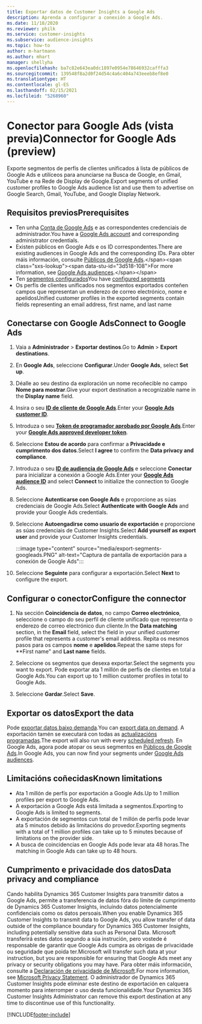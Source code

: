 ```yaml
---
title: Exportar datos de Customer Insights a Google Ads
description: Aprenda a configurar a conexión a Google Ads.
ms.date: 11/18/2020
ms.reviewer: philk
ms.service: customer-insights
ms.subservice: audience-insights
ms.topic: how-to
author: m-hartmann
ms.author: mhart
manager: shellyha
ms.openlocfilehash: ba7c82e643ea0dc1897e0954e78646932cafffa3
ms.sourcegitcommit: 139548f8a2d0f24d54c4a6c404a743eeeb8ef8e0
ms.translationtype: HT
ms.contentlocale: gl-ES
ms.lasthandoff: 02/15/2021
ms.locfileid: "5268960"
---
```

# <a name="connector-for-google-ads-preview"></a><span data-ttu-id="3d518-103">Conector para Google Ads (vista previa)</span><span class="sxs-lookup"><span data-stu-id="3d518-103">Connector for Google Ads (preview)</span></span>

<span data-ttu-id="3d518-104">Exporte segmentos de perfís de clientes unificados á lista de públicos de Google Ads e utilíceos para anunciarse na Busca de Google, en Gmail, YouTube e na Rede de Display de Google.</span><span class="sxs-lookup"><span data-stu-id="3d518-104">Export segments of unified customer profiles to Google Ads audience list and use them to advertise on Google Search, Gmail, YouTube, and Google Display Network.</span></span> 

## <a name="prerequisites"></a><span data-ttu-id="3d518-105">Requisitos previos</span><span class="sxs-lookup"><span data-stu-id="3d518-105">Prerequisites</span></span>

-   <span data-ttu-id="3d518-106">Ten unha [Conta de Google Ads](https://ads.google.com/) e as correspondentes credenciais de administrador.</span><span class="sxs-lookup"><span data-stu-id="3d518-106">You have a [Google Ads account](https://ads.google.com/) and corresponding administrator credentials.</span></span>
-   <span data-ttu-id="3d518-107">Existen públicos en Google Ads e os ID correspondentes.</span><span class="sxs-lookup"><span data-stu-id="3d518-107">There are existing audiences in Google Ads and the corresponding IDs.</span></span> <span data-ttu-id="3d518-108">Para obter máis información, consulte [Públicos de Google Ads](https://support.google.com/google-ads/answer/7558048?hl=en#:~:text=Audience%20lists%20is%20a%20section,Display%20Network%20through%20remarketing%20campaigns.).</span><span class="sxs-lookup"><span data-stu-id="3d518-108">For more information, see [Google Ads audiences](https://support.google.com/google-ads/answer/7558048?hl=en#:~:text=Audience%20lists%20is%20a%20section,Display%20Network%20through%20remarketing%20campaigns.).</span></span>
-   <span data-ttu-id="3d518-109">Ten [segmentos configurados](segments.md)</span><span class="sxs-lookup"><span data-stu-id="3d518-109">You have [configured segments](segments.md)</span></span>
-   <span data-ttu-id="3d518-110">Os perfís de clientes unificados nos segmentos exportados conteñen campos que representan un enderezo de correo electrónico, nome e apelidos</span><span class="sxs-lookup"><span data-stu-id="3d518-110">Unified customer profiles in the exported segments contain fields representing an email address, first name, and last name</span></span>

## <a name="connect-to-google-ads"></a><span data-ttu-id="3d518-111">Conectarse con Google Ads</span><span class="sxs-lookup"><span data-stu-id="3d518-111">Connect to Google Ads</span></span>

1. <span data-ttu-id="3d518-112">Vaia a **Administrador** > **Exportar destinos**.</span><span class="sxs-lookup"><span data-stu-id="3d518-112">Go to **Admin** > **Export destinations**.</span></span>

1. <span data-ttu-id="3d518-113">En **Google Ads**, seleccione **Configurar**.</span><span class="sxs-lookup"><span data-stu-id="3d518-113">Under **Google Ads**, select **Set up**.</span></span>

1. <span data-ttu-id="3d518-114">Déalle ao seu destino da exploración un nome recoñecible no campo **Nome para mostrar**.</span><span class="sxs-lookup"><span data-stu-id="3d518-114">Give your export destination a recognizable name in the **Display name** field.</span></span>

1. <span data-ttu-id="3d518-115">Insira o seu **[ID de cliente de Google Ads](https://support.google.com/google-ads/answer/1704344)**.</span><span class="sxs-lookup"><span data-stu-id="3d518-115">Enter your **[Google Ads customer ID](https://support.google.com/google-ads/answer/1704344)**.</span></span>

1. <span data-ttu-id="3d518-116">Introduza o seu **[Token de programador aprobado por Google Ads](https://developers.google.com/google-ads/api/docs/first-call/dev-token)**.</span><span class="sxs-lookup"><span data-stu-id="3d518-116">Enter your **[Google Ads approved developer token](https://developers.google.com/google-ads/api/docs/first-call/dev-token)**.</span></span>

1. <span data-ttu-id="3d518-117">Seleccione **Estou de acordo** para confirmar a **Privacidade e cumprimento dos datos**.</span><span class="sxs-lookup"><span data-stu-id="3d518-117">Select **I agree** to confirm the **Data privacy and compliance**.</span></span>

1. <span data-ttu-id="3d518-118">Introduza o seu **[ID de audiencia de Google Ads](https://support.google.com/google-ads/answer/7558048?hl=en#:~:text=Audience%20lists%20is%20a%20section,Display%20Network%20through%20remarketing%20campaigns.)** e seleccione **Conectar** para inicializar a conexión a Google Ads.</span><span class="sxs-lookup"><span data-stu-id="3d518-118">Enter your **[Google Ads audience ID](https://support.google.com/google-ads/answer/7558048?hl=en#:~:text=Audience%20lists%20is%20a%20section,Display%20Network%20through%20remarketing%20campaigns.)** and select **Connect** to initialize the connection to Google Ads.</span></span>

1. <span data-ttu-id="3d518-119">Seleccione **Autenticarse con Google Ads** e proporcione as súas credenciais de Google Ads.</span><span class="sxs-lookup"><span data-stu-id="3d518-119">Select **Authenticate with Google Ads** and provide your Google Ads credentials.</span></span>

1. <span data-ttu-id="3d518-120">Seleccione **Autoengadirse como usuario de exportación** e proporcione as súas credenciais de Customer Insights.</span><span class="sxs-lookup"><span data-stu-id="3d518-120">Select **Add yourself as export user** and provide your Customer Insights credentials.</span></span>

   :::image type="content" source="media/export-segments-googleads.PNG" alt-text="Captura de pantalla de exportación para a conexión de Google Ads":::

1. <span data-ttu-id="3d518-122">Seleccione **Seguinte** para configurar a exportación.</span><span class="sxs-lookup"><span data-stu-id="3d518-122">Select **Next** to configure the export.</span></span>

## <a name="configure-the-connector"></a><span data-ttu-id="3d518-123">Configurar o conector</span><span class="sxs-lookup"><span data-stu-id="3d518-123">Configure the connector</span></span>

1. <span data-ttu-id="3d518-124">Na sección **Coincidencia de datos**, no campo **Correo electrónico**, seleccione o campo do seu perfil de cliente unificado que representa o enderezo de correo electrónico dun cliente.</span><span class="sxs-lookup"><span data-stu-id="3d518-124">In the **Data matching** section, in the **Email** field, select the field in your unified customer profile that represents a customer's email address.</span></span> <span data-ttu-id="3d518-125">Repita os mesmos pasos para os campos **nome** e **apelidos**.</span><span class="sxs-lookup"><span data-stu-id="3d518-125">Repeat the same steps for \*\*First name" and **Last name** fields.</span></span>

1. <span data-ttu-id="3d518-126">Seleccione os segmentos que desexa exportar.</span><span class="sxs-lookup"><span data-stu-id="3d518-126">Select the segments you want to export.</span></span> <span data-ttu-id="3d518-127">Pode exportar ata 1 millón de perfís de clientes en total a Google Ads.</span><span class="sxs-lookup"><span data-stu-id="3d518-127">You can export up to 1 million customer profiles in total to Google Ads.</span></span>

1. <span data-ttu-id="3d518-128">Seleccione **Gardar**.</span><span class="sxs-lookup"><span data-stu-id="3d518-128">Select **Save**.</span></span>

## <a name="export-the-data"></a><span data-ttu-id="3d518-129">Exportar os datos</span><span class="sxs-lookup"><span data-stu-id="3d518-129">Export the data</span></span>

<span data-ttu-id="3d518-130">Pode [exportar datos baixo demanda](export-destinations.md).</span><span class="sxs-lookup"><span data-stu-id="3d518-130">You can [export data on demand](export-destinations.md).</span></span> <span data-ttu-id="3d518-131">A exportación tamén se executará con todas as [actualizacións programadas](system.md#schedule-tab).</span><span class="sxs-lookup"><span data-stu-id="3d518-131">The export will also run with every [scheduled refresh](system.md#schedule-tab).</span></span> <span data-ttu-id="3d518-132">En Google Ads, agora pode atopar os seus segmentos en [Públicos de Google Ads](https://support.google.com/google-ads/answer/7558048?hl=en/).</span><span class="sxs-lookup"><span data-stu-id="3d518-132">In Google Ads, you can now find your segments under [Google Ads audiences](https://support.google.com/google-ads/answer/7558048?hl=en/).</span></span>

## <a name="known-limitations"></a><span data-ttu-id="3d518-133">Limitacións coñecidas</span><span class="sxs-lookup"><span data-stu-id="3d518-133">Known limitations</span></span>

- <span data-ttu-id="3d518-134">Ata 1 millón de perfís por exportación a Google Ads.</span><span class="sxs-lookup"><span data-stu-id="3d518-134">Up to 1 million profiles per export to Google Ads.</span></span>
- <span data-ttu-id="3d518-135">A exportación a Google Ads está limitada a segmentos.</span><span class="sxs-lookup"><span data-stu-id="3d518-135">Exporting to Google Ads is limited to segments.</span></span>
- <span data-ttu-id="3d518-136">A exportación de segmentos cun total de 1 millón de perfís pode levar ata 5 minutos debido ás limitacións do provedor.</span><span class="sxs-lookup"><span data-stu-id="3d518-136">Exporting segments with a total of 1 million profiles can take up to 5 minutes because of limitations on the provider side.</span></span> 
- <span data-ttu-id="3d518-137">A busca de coincidencias en Google Ads pode levar ata 48 horas.</span><span class="sxs-lookup"><span data-stu-id="3d518-137">The matching in Google Ads can take up to 48 hours.</span></span>

## <a name="data-privacy-and-compliance"></a><span data-ttu-id="3d518-138">Cumprimento e privacidade dos datos</span><span class="sxs-lookup"><span data-stu-id="3d518-138">Data privacy and compliance</span></span>

<span data-ttu-id="3d518-139">Cando habilita Dynamics 365 Customer Insights para transmitir datos a Google Ads, permite a transferencia de datos fóra do límite de cumprimento de Dynamics 365 Customer Insights, incluíndo datos potencialmente confidenciais como os datos persoais.</span><span class="sxs-lookup"><span data-stu-id="3d518-139">When you enable Dynamics 365 Customer Insights to transmit data to Google Ads, you allow transfer of data outside of the compliance boundary for Dynamics 365 Customer Insights, including potentially sensitive data such as Personal Data.</span></span> <span data-ttu-id="3d518-140">Microsoft transferirá estes datos segundo a súa instrución, pero vostede é responsable de garantir que Google Ads cumpra as obrigas de privacidade ou seguridade que poida ter.</span><span class="sxs-lookup"><span data-stu-id="3d518-140">Microsoft will transfer such data at your instruction, but you are responsible for ensuring that Google Ads meet any privacy or security obligations you may have.</span></span> <span data-ttu-id="3d518-141">Para obter máis información, consulte a [Declaración de privacidade de Microsoft](https://go.microsoft.com/fwlink/?linkid=396732).</span><span class="sxs-lookup"><span data-stu-id="3d518-141">For more information, see [Microsoft Privacy Statement](https://go.microsoft.com/fwlink/?linkid=396732).</span></span>
<span data-ttu-id="3d518-142">O administrador de Dynamics 365 Customer Insights pode eliminar este destino de exportación en calquera momento para interromper o uso desta funcionalidade.</span><span class="sxs-lookup"><span data-stu-id="3d518-142">Your Dynamics 365 Customer Insights Administrator can remove this export destination at any time to discontinue use of this functionality.</span></span>


[!INCLUDE[footer-include](../includes/footer-banner.md)]